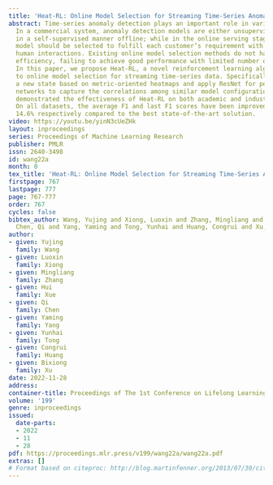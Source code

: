 ```yaml
---
title: 'Heat-RL: Online Model Selection for Streaming Time-Series Anomaly Detection'
abstract: Time-series anomaly detection plays an important role in various applications.
  In a commercial system, anomaly detection models are either unsupervised or pre-trained
  in a self-supervised manner offline; while in the online serving stage, an appropriate
  model should be selected to fulfill each customer’s requirement with only a few
  human interactions. Existing online model selection methods do not have good data
  efficiency, failing to achieve good performance with limited number of manual feedbacks.
  In this paper, we propose Heat-RL, a novel reinforcement learning algorithm tailored
  to online model selection for streaming time-series data. Specifically, we design
  a new state based on metric-oriented heatmaps and apply ResNet for policy and value
  networks to capture the correlations among similar model configurations. Experiments
  demonstrated the effectiveness of Heat-RL on both academic and industrial datasets.
  On all datasets, the average F1 and last F1 scores have been improved by 5.5% and
  14.6% respectively compared to the best state-of-the-art solution.
video: https://youtu.be/yinN3cUeZHk
layout: inproceedings
series: Proceedings of Machine Learning Research
publisher: PMLR
issn: 2640-3498
id: wang22a
month: 0
tex_title: 'Heat-RL: Online Model Selection for Streaming Time-Series Anomaly Detection'
firstpage: 767
lastpage: 777
page: 767-777
order: 767
cycles: false
bibtex_author: Wang, Yujing and Xiong, Luoxin and Zhang, Mingliang and Xue, Hui and
  Chen, Qi and Yang, Yaming and Tong, Yunhai and Huang, Congrui and Xu, Bixiong
author:
- given: Yujing
  family: Wang
- given: Luoxin
  family: Xiong
- given: Mingliang
  family: Zhang
- given: Hui
  family: Xue
- given: Qi
  family: Chen
- given: Yaming
  family: Yang
- given: Yunhai
  family: Tong
- given: Congrui
  family: Huang
- given: Bixiong
  family: Xu
date: 2022-11-28
address:
container-title: Proceedings of The 1st Conference on Lifelong Learning Agents
volume: '199'
genre: inproceedings
issued:
  date-parts:
  - 2022
  - 11
  - 28
pdf: https://proceedings.mlr.press/v199/wang22a/wang22a.pdf
extras: []
# Format based on citeproc: http://blog.martinfenner.org/2013/07/30/citeproc-yaml-for-bibliographies/
---
```

